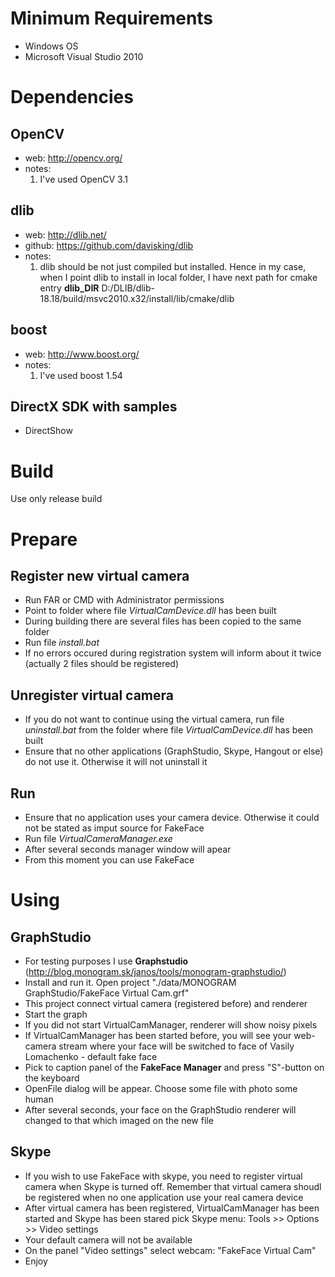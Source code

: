 # Minimum Requirements

* Windows OS
* Microsoft Visual Studio 2010


# Dependencies

## OpenCV
* web: http://opencv.org/
* notes:
    1. I've used OpenCV 3.1

## dlib
* web: http://dlib.net/
* github: https://github.com/davisking/dlib
* notes:
    1. dlib should be not just compiled but installed. Hence in my case, when I point dlib to install in local folder, I have next path for cmake entry __dlib_DIR__ D:/DLIB/dlib-18.18/build/msvc2010.x32/install/lib/cmake/dlib

## boost
* web: http://www.boost.org/
* notes:
    1. I've used boost 1.54

## DirectX SDK with samples
* DirectShow

# Build
Use only release build

# Prepare

## Register new virtual camera
* Run FAR or CMD with Administrator permissions
* Point to folder where file _VirtualCamDevice.dll_ has been built
* During building there are several files has been copied to the same folder
* Run file _install.bat_
* If no errors occured during registration system will inform about it twice (actually 2 files should be registered)

## Unregister virtual camera
* If you do not want to continue using the virtual camera, run file _uninstall.bat_ from the folder where file _VirtualCamDevice.dll_ has been built
* Ensure that no other applications (GraphStudio, Skype, Hangout or else) do not use it. Otherwise it will not uninstall it

## Run
* Ensure that no application uses your camera device. Otherwise it could not be stated as imput source for FakeFace
* Run file _VirtualCameraManager.exe_
* After several seconds manager window will apear
* From this moment you can use FakeFace

# Using

## GraphStudio
* For testing purposes I use __Graphstudio__ (http://blog.monogram.sk/janos/tools/monogram-graphstudio/)
* Install and run it. Open project "./data/MONOGRAM GraphStudio/FakeFace Virtual Cam.grf"
* This project connect virtual camera (registered before) and renderer
* Start the graph
* If you did not start VirtualCamManager, renderer will show noisy pixels
* If VirtualCamManager has been started before, you will see your web-camera stream where your face will be switched to face of Vasily Lomachenko - default fake face
* Pick to caption panel of the __FakeFace Manager__ and press "S"-button on the keyboard
* OpenFile dialog will be appear. Choose some file with photo some human
* After several seconds, your face on the GraphStudio renderer will changed to that which imaged on the new file

## Skype
* If you wish to use FakeFace with skype, you need to register virtual camera when Skype is turned off. Remember that virtual camera shoudl be registered when no one application use your real camera device
* After virtual camera has been registered, VirtualCamManager has been started and Skype has been stared pick Skype menu: Tools >> Options >> Video settings
* Your default camera will not be available
* On the panel "Video settings" select webcam: "FakeFace Virtual Cam"
* Enjoy
    